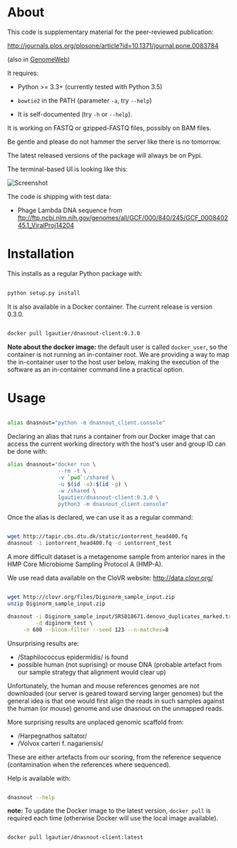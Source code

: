 # About

This code is supplementary material for the peer-reviewed publication:

http://journals.plos.org/plosone/article?id=10.1371/journal.pone.0083784

(also in [GenomeWeb](https://www.genomeweb.com/sequencing/danish-duo-introduces-microbe-identification-scheme-based-random-subset-raw-sequ))


It requires:

- Python >= 3.3+ (currently tested with Python 3.5)

- `bowtie2` in the PATH (parameter `-a`, try `--help`)

- It is self-documented (try `-h` or `--help`).

It is working on FASTQ or gzipped-FASTQ files, possibly on BAM files.

Be gentle and please do not hammer the server like there is no tomorrow.

The latest released versions of the package will always be on Pypi.

The terminal-based UI is looking like this:

![Screenshot](screenshot.png)


The code is shipping with test data:

- Phage Lambda DNA sequence from ftp://ftp.ncbi.nlm.nih.gov/genomes/all/GCF/000/840/245/GCF_000840245.1_ViralProj14204
  

# Installation

This installs as a regular Python package with:

```bash
	  
python setup.py install

```

It is also available in a Docker container. The current release is version 0.3.0.

```bash

docker pull lgautier/dnasnout-client:0.3.0

```

**Note about the docker image:** the default user is called `docker_user`,
so the container is not running an in-container root. We are providing
a way to map the in-container user to the host user below, making
the execution of the software as an in-container command line
a practical option.

   
# Usage


```bash

alias dnasnout="python -m dnasnout_client.console"

```

Declaring an alias that runs a container from our Docker image
that can access the current working directory with the host's user and group ID
can be done with:

```bash
alias dnasnout="docker run \
                --rm -t \
                -v `pwd`:/shared \
                -u $(id -u):$(id -g) \
                -w /shared \
                lgautier/dnasnout-client:0.3.0 \
                python3 -m dnasnout_client.console"

```

Once the alias is declared, we can use it as a regular command:

```bash

wget http://tapir.cbs.dtu.dk/static/iontorrent_head400.fq
dnasnout -i iontorrent_head400.fq -d iontorrent_test

```

A more difficult dataset is a metagenome sample from anterior nares in
the HMP Core Microbiome Sampling Protocol A (HMP-A).

We use read data available on the CloVR website: http://data.clovr.org/

```bash

wget http://clovr.org/files/Diginorm_sample_input.zip
unzip Diginorm_sample_input.zip

dnasnout -i Diginorm_sample_input/SRS018671.denovo_duplicates_marked.trimmed.1.fastq \
         -d diginorm_test \
	 -n 600 --bloom-filter --seed 123 --n-matches=8

```

Unsurprising results are:

- /Staphilococcus epidermidis/ is found
- possible human (not suprising) or mouse DNA (probable artefact from our sample strategy that alignment would clear up)

Unfortunately, the human and mouse references genomes are not downloaded
(our server is geared toward serving larger genomes) but the general idea is that one would
first align the reads in such samples against the human (or mouse) genome and use dnasnout
on the unmapped reads.

More surprising results are unplaced genomic scaffold from:

- /Harpegnathos saltator/
- /Volvox carteri f. nagariensis/

These are either artefacts from our scoring, from the reference sequence (contamination
when the references where sequenced).



Help is available with:

```bash

dnasnout --help

```

**note:** To update the Docker image to the latest version, `docker pull` is required each time
(otherwise Docker will use the local image available).

```bash

docker pull lgautier/dnasnout-client:latest

```


